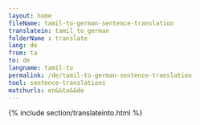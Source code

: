 ```yaml
---
layout: home
fileName: tamil-to-german-sentence-translation
translatein: tamil_to_german
folderName : translate
lang: de
from: ta
to: de
langname: tamil-to
permalink: /de/tamil-to-german-sentence-translation
tool: sentence-translations
matchurls: en&&ta&&de
---
```

{% include section/translateinto.html %}
